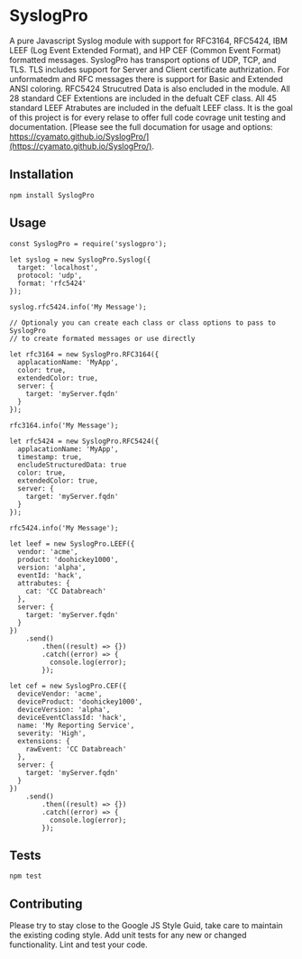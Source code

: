 SyslogPro
=========

A pure Javascript Syslog module with support for RFC3164, RFC5424, IBM LEEF 
(Log Event Extended Format), and HP CEF (Common Event Format) formatted 
messages. SyslogPro has transport options of UDP, TCP, and TLS.  TLS includes 
support for Server and Client certificate authrization.  For unformatedm and 
RFC messages there is support for Basic and Extended ANSI coloring. RFC5424 
Strucutred Data is also encluded in the module.  All 28 standard CEF Extentions 
are included in the defualt CEF class.  All 45 standard LEEF Atrabutes are 
included in the defualt LEEF class. It is the goal of this project is for every 
relase to offer full code covrage unit testing and documentation. [Please see
the full documation for usage and options:  https://cyamato.github.io/SyslogPro/](https://cyamato.github.io/SyslogPro/).

## Installation

  `npm install SyslogPro`

## Usage

    const SyslogPro = require('syslogpro');
    
    let syslog = new SyslogPro.Syslog({
      target: 'localhost',
      protocol: 'udp',
      format: 'rfc5424'
    });
    
    syslog.rfc5424.info('My Message');
    
    // Optionaly you can create each class or class options to pass to SyslogPro
    // to create formated messages or use directly
    
    let rfc3164 = new SyslogPro.RFC3164({
      applacationName: 'MyApp',
      color: true,
      extendedColor: true,
      server: {
        target: 'myServer.fqdn'
      }
    });
    
    rfc3164.info('My Message');
    
    let rfc5424 = new SyslogPro.RFC5424({
      applacationName: 'MyApp',
      timestamp: true,
      encludeStructuredData: true
      color: true,
      extendedColor: true,
      server: {
        target: 'myServer.fqdn'
      }
    });
    
    rfc5424.info('My Message');
    
    let leef = new SyslogPro.LEEF({
      vendor: 'acme',
      product: 'doohickey1000',
      version: 'alpha',
      eventId: 'hack',
      attrabutes: {
        cat: 'CC Databreach'
      },
      server: {
        target: 'myServer.fqdn'
      }
    })
        .send()
            .then((result) => {})
            .catch((error) => {
              console.log(error);
            });
    
    let cef = new SyslogPro.CEF({
      deviceVendor: 'acme',
      deviceProduct: 'doohickey1000',
      deviceVersion: 'alpha',
      deviceEventClassId: 'hack',
      name: 'My Reporting Service',
      severity: 'High',
      extensions: {
        rawEvent: 'CC Databreach'
      },
      server: {
        target: 'myServer.fqdn'
      }
    })
        .send()
            .then((result) => {})
            .catch((error) => {
              console.log(error);
            });
  
## Tests

  `npm test`

## Contributing

Please try to stay close to the Google JS Style Guid, take care to maintain the existing coding style. Add unit tests for any new or changed functionality. Lint and test your code.